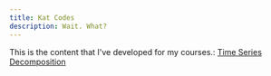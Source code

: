 ```yaml
---
title: Kat Codes
description: Wait. What?
---
```


This is the content that I've developed for my courses.:
[Time Series Decomposition](/timeseries/index.md)
